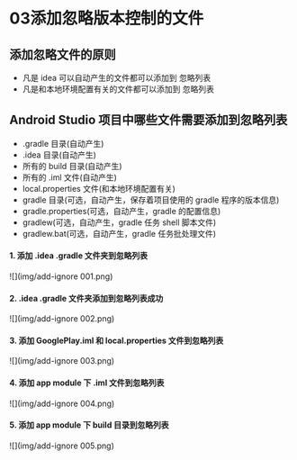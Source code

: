 # 03添加忽略版本控制的文件
## 添加忽略文件的原则
- 凡是 idea 可以自动产生的文件都可以添加到 忽略列表
- 凡是和本地环境配置有关的文件都可以添加到 忽略列表

## Android Studio 项目中哪些文件需要添加到忽略列表
- .gradle 目录(自动产生)
- .idea 目录(自动产生)
- 所有的 build 目录(自动产生)
- 所有的 .iml 文件(自动产生)
- local.properties 文件(和本地环境配置有关)
- gradle 目录(可选，自动产生，保存着项目使用的 gradle 程序的版本信息)
- gradle.properties(可选，自动产生，gradle 的配置信息)
- gradlew(可选，自动产生，gradle 任务 shell 脚本文件)
- gradlew.bat(可选，自动产生，gradle 任务批处理文件)

#### 1. 添加 .idea .gradle 文件夹到忽略列表

![](img/add-ignore 001.png)
#### 2. .idea .gradle 文件夹添加到忽略列表成功

![](img/add-ignore 002.png)
#### 3. 添加 GooglePlay.iml 和 local.properties 文件到忽略列表

![](img/add-ignore 003.png)
#### 4. 添加 app module 下 .iml 文件到忽略列表

![](img/add-ignore 004.png)
#### 5. 添加 app module 下 build 目录到忽略列表

![](img/add-ignore 005.png)


